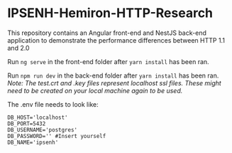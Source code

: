 # IPSENH-Hemiron-HTTP-Research
This repository contains an Angular front-end and NestJS back-end application to demonstrate the performance differences between HTTP 1.1 and 2.0

Run ```ng serve``` in the front-end folder after ```yarn install``` has been ran.

Run ```npm run dev``` in the back-end folder after ```yarn install``` has been ran. 
*Note: The test.crt and .key files represent localhost ssl files. These might need to be created on your local machine again to be used.*

The .env file needs to look like: 
```
DB_HOST='localhost'
DB_PORT=5432
DB_USERNAME='postgres'
DB_PASSWORD='' #Insert yourself
DB_NAME='ipsenh'
```
